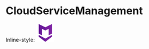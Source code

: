 # CloudServiceManagement
Inline-style: 
![alt text](https://github.com/adam-p/markdown-here/raw/master/src/common/images/icon48.png "Logo Title Text 1")
